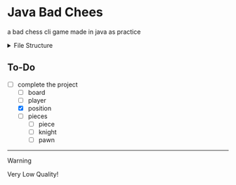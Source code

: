 # Java Bad Chees
a bad chess cli game made in java as practice

<details>

<summary>File Structure</summary>

```mermaid
graph TD;
    main-->board;
    main-->player;
    main-->position;
    main-->piece;
    piece-->knight;
    piece-->pawn;
```

</details>

## To-Do

- [ ] complete the project
    - [ ] board
    - [ ] player
    - [x] position
    - [ ] pieces
        - [ ] piece 
        - [ ] knight
        - [ ] pawn
___

> [!WARNING]
> Very Low Quality!
